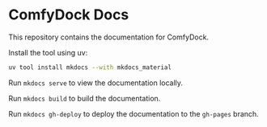 # ComfyDock Docs

This repository contains the documentation for ComfyDock.

Install the tool using uv:

```bash
uv tool install mkdocs --with mkdocs_material
```

Run `mkdocs serve` to view the documentation locally.

Run `mkdocs build` to build the documentation.

Run `mkdocs gh-deploy` to deploy the documentation to the `gh-pages` branch.


